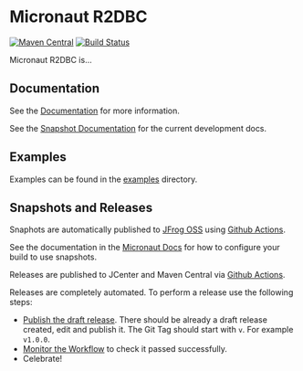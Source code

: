 # Micronaut R2DBC

[![Maven Central](https://img.shields.io/maven-central/v/io.micronaut.r2dbc/micronaut-r2dbc.svg?label=Maven%20Central)](https://search.maven.org/search?q=g:%22io.micronaut.r2dbc%22%20AND%20a:%22micronaut-r2dbc%22)
[![Build Status](https://github.com/micronaut-projects/micronaut-r2dbc/workflows/Java%20CI/badge.svg)](https://github.com/micronaut-projects/micronaut-r2dbc/actions)

Micronaut R2DBC is...

## Documentation

See the [Documentation](https://micronaut-projects.github.io/micronaut-r2dbc/latest/guide/) for more information. 

See the [Snapshot Documentation](https://micronaut-projects.github.io/micronaut-r2dbc/snapshot/guide/) for the current development docs.

## Examples

Examples can be found in the [examples](https://github.com/micronaut-projects/micronaut-r2dbc/tree/master/examples) directory.

## Snapshots and Releases

Snaphots are automatically published to [JFrog OSS](https://oss.jfrog.org/artifactory/oss-snapshot-local/) using [Github Actions](https://github.com/micronaut-projects/micronaut-r2dbc/actions).

See the documentation in the [Micronaut Docs](https://docs.micronaut.io/latest/guide/index.html#usingsnapshots) for how to configure your build to use snapshots.

Releases are published to JCenter and Maven Central via [Github Actions](https://github.com/micronaut-projects/micronaut-r2dbc/actions).

Releases are completely automated. To perform a release use the following steps:

* [Publish the draft release](https://github.com/micronaut-projects/micronaut-r2dbc/releases). There should be already a draft release created, edit and publish it. The Git Tag should start with `v`. For example `v1.0.0`.
* [Monitor the Workflow](https://github.com/micronaut-projects/micronaut-r2dbc/actions?query=workflow%3ARelease) to check it passed successfully.
* Celebrate!
